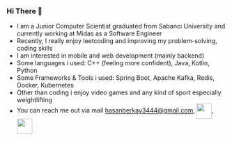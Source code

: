 ### Hi There 👋
- I am a Junior Computer Scientist graduated from Sabancı University and currently working at Midas as a Software Engineer
- Recently, I really enjoy leetcoding and improving my problem-solving, coding skills 
- I am interested in mobile and web development (mainly backend)
- Some languages i used: C++ (feeling more confident), Java, Kotlin, Python
- Some Frameworks & Tools i used: Spring Boot, Apache Kafka, Redis, Docker, Kubernetes
- Other than coding i enjoy video games and any kind of sport especially weightlifting
- You can reach me out via mail hasanberkay3444@gmail.com,
<a href="https://leetcode.com/hasanberkay/" target="blank"><img align="center" src="https://user-images.githubusercontent.com/36547915/97088991-45da5d00-1652-11eb-900f-80d106540f4f.png" height="35"></a>, <a href="https://www.linkedin.com/in/hasanbkurkcu/" target="blank"><img align="center" src="https://camo.githubusercontent.com/c8a9c5b414cd812ad6a97a46c29af67239ddaeae08c41724ff7d945fb4c047e5/68747470733a2f2f6564656e742e6769746875622e696f2f537570657254696e7949636f6e732f696d616765732f7376672f6c696e6b6564696e2e737667" height="35"></a>
